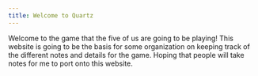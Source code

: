 ```yaml
---
title: Welcome to Quartz
---
```

Welcome to the game that the five of us are going to be playing! This website is going to be the basis for some organization on keeping track of the different notes and details for the game. Hoping that people will take notes for me to port onto this website.
